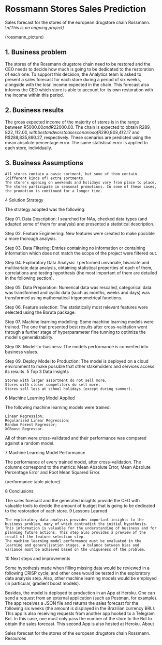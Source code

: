 # Rossmann Stores Sales Prediction
Sales forecast for the stores of the european drugstore chain Rossmann.
<i>\n(This is an ongoing project)</i>

(rossmann_picture)



## 1. Business problem

The stores of the Rossmann drugstore chain need to be restored and the CEO needs to decide how much is going to be dedicated to the restoration of each one. To support this decision, the Analytics team is asked to present a sales forecast for each store during a period of six weeks, alongside with the total income expected in the chain. This forecast also informs the CEO which store is able to account for its own restoration with the income within this period.

## 2. Business results

The gross expected income of the majority of stores is in the range between R$5000.00 and R$22000.00. The chain is expected to obtain R$289,822,112.00, with best and worst case scenarios of R$290,808,412.17 and R$288,835,860.27, respectively. These scenarios are predicted using the mean absolute percentage error. The same statistical error is applied to each store, individually.

## 3. Business Assumptions

    All stores contain a basic sortment, but some of them contain (different kinds of) extra sortments.
    The store's opening on weekends and holidays vary from place to place.
    The stores participate in seasonal promotions. In some of these cases, the promotion is continued for a longer time.

4 Solution Strategy

The strategy adopted was the following:

Step 01. Data Description: I searched for NAs, checked data types (and adapted some of them for analysis) and presented a statistical description.

Step 02. Feature Engineering: New features were created to make possible a more thorough analysis.

Step 03. Data Filtering: Entries containing no information or containing information which does not match the scope of the project were filtered out.

Step 04. Exploratory Data Analysis: I performed univariate, bivariate and multivariate data analysis, obtaining statistical properties of each of them, correlations and testing hypothesis (the most important of them are detailed in the following section).

Step 05. Data Preparation: Numerical data was rescaled, categorical data was transformed and cyclic data (such as months, weeks and days) was transformed using mathematical trigonometrical functions.

Step 06. Feature selection: The statistically most relevant features were selected using the Boruta package.

Step 07. Machine learning modelling: Some machine learning models were trained. The one that presented best results after cross-validation went through a further stage of hyperparameter fine tunning to optimize the model's generalizability.

Step 08. Model-to-business: The models performance is converted into business values.

Step 09. Deploy Model to Production: The model is deployed on a cloud environment to make possible that other stakeholders and services access its results.
5 Top 3 Data insights

    Stores with larger assortment do not sell more.
    Stores with closer competitors do sell more.
    Stores sell less at school holidays (except during summer).

6 Machine Learning Model Applied

The following machine learning models were trained:

    Linear Regression;
    Regularized Linear Regression;
    Random Forest Regressor;
    XGBoost Regressor.

All of them were cross-validated and their performance was compared against a random model.

7 Machine Learning Model Performance

The performance of every trained model, after cross-validation. The columns correspond to the metrics: Mean Absolute Error, Mean Absolute Percentage Error and Root Mean Squared Error.

(performance table picture)

8 Conclusions

The sales forecast and the generated insights provide the CEO with valuable tools to decide the amount of budget that is going to be dedicated to the restoration of each store.
9 Lessons Learned

    The exploratory data analysis provides important insights to the business problem, many of which contradict the initial hypothesis. This information is valuable for the understanding of business and for planning future actions. This step also provides a preview of the result of the feature selection step.
    The machine learning model performance must be evaluated in the learning and generalization stages. A balance between bias and variance must be achieved based on the uniqueness of the problem.

10 Next steps and improvements

Some hypothesis made when filling missing data would be reviewed in a following CRISP cycle, and other ones would be tested in the exploratory data analysis step. Also, other machine learning models would be employed (in particular, gradient boost models).

Besides, the model is deployed to production in an App at Heroku. One can send a request from an external application (such as Postman, for example). The app receives a JSON file and returns the sales forecast for the following six weeks (the amount is displayed in the Brazilian currency BRL). This app is also receiving requests from another app hooked to a Telegram Bot. In this case, one must only pass the number of the store to the Bot to obtain the sales forecast. This second App is also hosted at Heroku.
About

Sales forecast for the stores of the european drugstore chain Rossmann.
Resources

